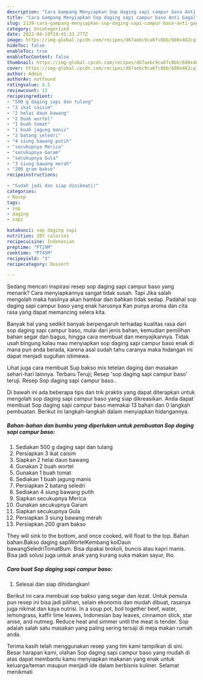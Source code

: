 ```yaml
---
description: "Cara Gampang Menyiapkan Sop daging sapi campur baso Anti Gagal"
title: "Cara Gampang Menyiapkan Sop daging sapi campur baso Anti Gagal"
slug: 2139-cara-gampang-menyiapkan-sop-daging-sapi-campur-baso-anti-gagal
category: Uncategorized
date: 2022-04-19T19:41:33.277Z
image: https://img-global.cpcdn.com/recipes/d67aebc9ca6fc0bb/680x482cq70/sop-daging-sapi-campur-baso-foto-resep-utama.jpg
hideToc: false
enableToc: true
enableTocContent: false
thumbnail: https://img-global.cpcdn.com/recipes/d67aebc9ca6fc0bb/680x482cq70/sop-daging-sapi-campur-baso-foto-resep-utama.jpg
cover: https://img-global.cpcdn.com/recipes/d67aebc9ca6fc0bb/680x482cq70/sop-daging-sapi-campur-baso-foto-resep-utama.jpg
author: Admin
authorAv: notfound
ratingvalue: 4.5
reviewcount: 13
recipeingredient:
- "500 g daging sapi dan tulang"
- "3 ikat caisim"
- "2 helai daun bawang"
- "2 buah wortel"
- "1 buah tomat"
- "1 buah jagung manis"
- "2 batang seledri"
- "4 siung bawang putih"
- "secukupnya Merica"
- "secukupnya Garam"
- "secukupnya Gula"
- "3 siung bawang merah"
- "200 gram bakso"
recipeinstructions:

- "Sudah jadi dan siap dinikmati!"
categories:
- Resep
tags:
- sop
- daging
- sapi

katakunci: sop daging sapi 
nutrition: 107 calories
recipecuisine: Indonesian
preptime: "PT29M"
cooktime: "PT45M"
recipeyield: "3"
recipecategory: Dessert

---
```



Sedang mencari inspirasi resep sop daging sapi campur baso yang menarik? Cara menyiapkannya sangat tidak susah. Tapi Jika salah mengolah maka hasilnya akan hambar dan bahkan tidak sedap. Padahal sop daging sapi campur baso yang enak harusnya Kan punya aroma dan cita rasa yang dapat memancing selera kita.


Banyak hal yang sedikit banyak berpengaruh terhadap kualitas rasa dari sop daging sapi campur baso, mulai dari jenis bahan, kemudian pemilihan bahan segar dan bagus, hingga cara membuat dan menyajikannya. Tidak usah bingung kalau mau menyiapkan sop daging sapi campur baso enak di mana pun anda berada, karena asal sudah tahu caranya maka hidangan ini dapat menjadi suguhan istimewa.

Lihat juga cara membuat Sup bakso mix tetelan daging dan masakan sehari-hari lainnya. Terbaru Teruji; Resep &#39;sop daging sapi campur baso&#39; teruji. Resep Sop daging sapi campur baso..


Di bawah ini ada beberapa tips dan trik praktis yang dapat diterapkan untuk mengolah sop daging sapi campur baso yang siap dikreasikan. Anda dapat membuat Sop daging sapi campur baso memakai 13 bahan dan 0 langkah pembuatan. Berikut ini langkah-langkah dalam menyiapkan hidangannya.

<!--inarticleads1-->

##### Bahan-bahan dan bumbu yang diperlukan untuk pembuatan Sop daging sapi campur baso:

1. Sediakan 500 g daging sapi dan tulang
1. Persiapkan 3 ikat caisim
1. Siapkan 2 helai daun bawang
1. Gunakan 2 buah wortel
1. Gunakan 1 buah tomat
1. Sediakan 1 buah jagung manis
1. Persiapkan 2 batang seledri
1. Sediakan 4 siung bawang putih
1. Siapkan secukupnya Merica
1. Gunakan secukupnya Garam
1. Siapkan secukupnya Gula
1. Persiapkan 3 siung bawang merah
1. Persiapkan 200 gram bakso


They will sink to the bottom, and once cooked, will float to the top. Bahan bahan:Bakso daging sapiWortelKembang kolDaun bawangSeledriTomatBum. Bisa dipakai brokoli, buncis atau kapri manis. Bisa jadi solusi juga untuk anak yang kurang suka makan sayur, lho. 

<!--inarticleads2-->

##### Cara buat Sop daging sapi campur baso:


1. Selesai dan siap dihidangkan!

Berikut ini cara membuat sop bakso yang segar dan lezat. Untuk pemula pun resep ini bisa jadi pilihan, selain ekonomis dan mudah dibuat, rasanya juga nikmat dan kaya nutrisi. In a soup pot, boil together beef, water, lemongrass, kaffir lime leaves, Indonesian bay leaves, cinnamon stick, star anise, and nutmeg. Reduce heat and simmer until the meat is tender. Sop adalah salah satu masakan yang paling sering tersaji di meja makan rumah anda. 

Terima kasih telah menggunakan resep yang tim kami tampilkan di sini. Besar harapan kami, olahan Sop daging sapi campur baso yang mudah di atas dapat membantu kamu menyiapkan makanan yang enak untuk keluarga/teman maupun menjadi ide dalam berbisnis kuliner. Selamat menikmati

